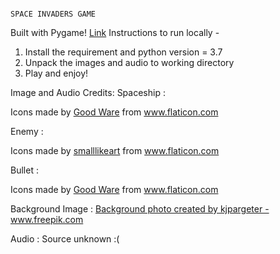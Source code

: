                                                                       SPACE INVADERS GAME

Built with Pygame!
[Link](https://www.pygame.org/news)
Instructions to run locally -
1. Install the requirement and python version = 3.7
2. Unpack the images and audio to working directory
3. Play and enjoy!

Image and Audio Credits:
Spaceship :<div>Icons made by <a href="https://www.flaticon.com/authors/good-ware" title="Good Ware">Good Ware</a> from <a href="https://www.flaticon.com/" title="Flaticon">www.flaticon.com</a></div>

Enemy : <div>Icons made by <a href="https://www.flaticon.com/authors/smalllikeart" title="smalllikeart">smalllikeart</a> from <a href="https://www.flaticon.com/" title="Flaticon">www.flaticon.com</a></div>

Bullet :<div>Icons made by <a href="https://www.flaticon.com/authors/good-ware" title="Good Ware">Good Ware</a> from <a href="https://www.flaticon.com/" title="Flaticon">www.flaticon.com</a></div>

Background Image : <a href="https://www.freepik.com/photos/background">Background photo created by kjpargeter - www.freepik.com</a>

Audio : Source unknown :(

